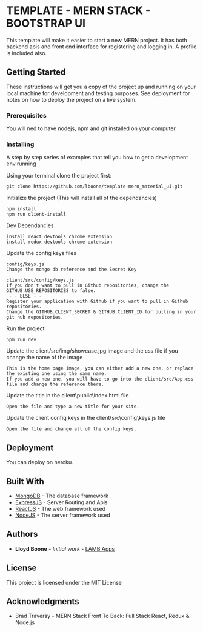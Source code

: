 # TEMPLATE - MERN STACK - BOOTSTRAP UI

This template will make it easier to start a new MERN project. It has both backend apis and front end interface for registering and logging in. A profile is included also.

## Getting Started

These instructions will get you a copy of the project up and running on your local machine for development and testing purposes. See deployment for notes on how to deploy the project on a live system.

### Prerequisites

You will ned to have nodejs, npm and git installed on your computer.

### Installing

A step by step series of examples that tell you how to get a development env running

Using your terminal clone the project first:

```
git clone https://github.com/lboone/template-mern_material_ui.git
```

Initialize the project (This will install all of the dependancies)

```
npm install
npm run client-install
```

Dev Dependancies

```
install react devtools chrome extension
install redux devtools chrome extension
```

Update the config keys files

```
config/keys.js
Change the mongo db reference and the Secret Key

client/src/config/keys.js
If you don't want to pull in Github repositories, change the GITHUB.USE_REPOSITORIES to false.
 - - ELSE - -
Register your application with Github if you want to pull in Github repositories.
Change the GITHUB.CLIENT_SECRET & GITHUB.CLIENT_ID for pulling in your git hub repositories.
```

Run the project

```
npm run dev
```

Update the client/src/img/showcase.jpg image and the css file if you change the name of the image

```
This is the home page image, you can either add a new one, or replace the existing one using the same name.
If you add a new one, you will have to go into the client/src/App.css file and change the reference there.
```

Update the title in the client\public\index.html file

```
Open the file and type a new title for your site.
```

Update the client config keys in the client\src\config\keys.js file

```
Open the file and change all of the config keys.
```

## Deployment

You can deploy on heroku.

## Built With

- [MongoDB](https://www.mongodb.com/) - The database framework
- [ExpressJS](https://expressjs.com/) - Server Routing and Apis
- [ReactJS](https://reactjs.org/) - The web framework used
- [NodeJS](https://nodejs.org/) - The server framework used

## Authors

- **Lloyd Boone** - _Initial work_ - [LAMB Apps](https://lambapps.com)

## License

This project is licensed under the MIT License

## Acknowledgments

- Brad Traversy - MERN Stack Front To Back: Full Stack React, Redux & Node.js
